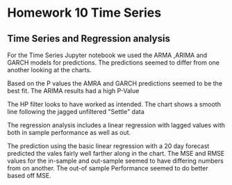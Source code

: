 # Homework 10 Time Series

## Time Series and Regression analysis





For the Time Series Jupyter notebook we used the ARMA ,ARIMA and GARCH models for predictions.  The predictions seemed to differ from one another looking at the charts.

Based on the P values the AMRA and GARCH predictions seemed to be the best fit. The ARIMA results had a high P-Value

The HP filter looks to have worked as intended. The chart  shows a smooth line following the jagged unfiltered "Settle" data



The regression analysis includes a linear regression with lagged values with both in sample performance as well as out.

The prediction using the basic linear regression with a  20 day forecast predicted the vales fairly well farther along in the chart. The MSE and RMSE values for the in-sample and out-sample seemed to have differing numbers from on another. The out-of sample Performance seemed to do better based off MSE.







